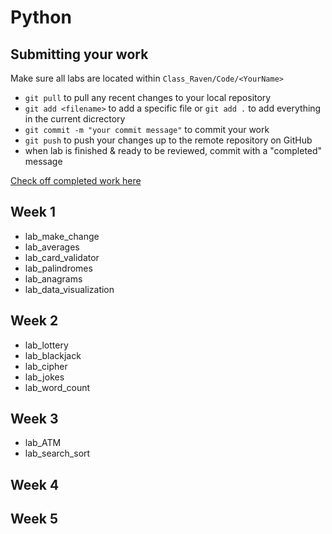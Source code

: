 # Python
## Submitting your work

Make sure all labs are located within `Class_Raven/Code/<YourName>`
- `git pull` to pull any recent changes to your local repository
- `git add <filename>` to add a specific file or `git add .` to add everything in the current dicrectory
- `git commit -m "your commit message"` to commit your work
- `git push` to push your changes up to the remote repository on GitHub
- when lab is finished & ready to be reviewed, commit with a "completed" message

 [Check off completed work here](https://docs.google.com/document/d/1FIEfkpRa00o4KCnnR45cFFjWIjSOdgNEQnmEge-KZC8/edit?usp=sharing)

## Week 1
- lab_make_change
- lab_averages
- lab_card_validator
- lab_palindromes
- lab_anagrams
- lab_data_visualization
## Week 2
- lab_lottery
- lab_blackjack
- lab_cipher
- lab_jokes
- lab_word_count
## Week 3
- lab_ATM
- lab_search_sort
## Week 4
## Week 5
